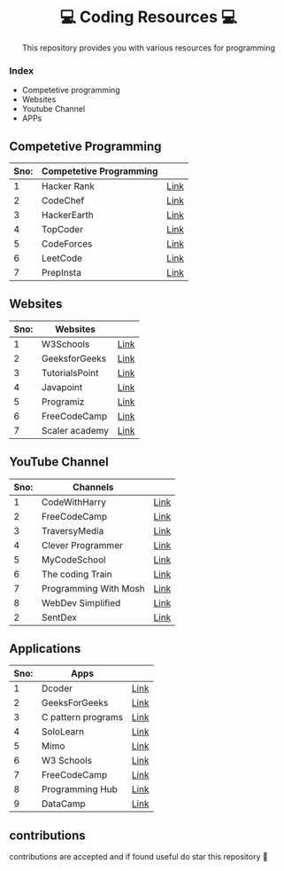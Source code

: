 # <h1 align="center"> 💻 Coding Resources 💻</h1>
<p align ="center">This repository provides you with various resources for programming</P>

### Index
- Competetive programming 
- Websites
- Youtube Channel
- APPs



## Competetive Programming

|Sno:|  Competetive Programming  |    |
|----| ------------- | ------------- |
|1   | Hacker Rank   | [Link](https://www.hackerrank.com/)  |       
|2   | CodeChef| [Link](https://www.codechef.com/)|          
|3   | HackerEarth| [Link](https://www.hackerearth.com/)  |        
|4   | TopCoder | [Link](https://www.topcoder.com/)|         
|5   | CodeForces  | [Link](https://codeforces.com/) |        
|6   | LeetCode | [Link](https://leetcode.com/)         | 
|7   | PrepInsta| [Link](https://prepinsta.com/)         | 

## Websites

|Sno:|  Websites |    | 
|----| ------------- | ------------- |
|1   | W3Schools  | [Link](https://www.w3schools.com)  |       
|2   | GeeksforGeeks| [Link](https://www.geeksforgeeks.org)|          
|3   | TutorialsPoint| [Link](https://www.tutorialspoint.com)  |        
|4   | Javapoint | [Link](https://www.javatpoint.com)|         
|5   | Programiz | [Link](https://www.programiz.com) |        
|6   | FreeCodeCamp| [Link](https://www.freecodecamp.org)         | 
|7   | Scaler academy| [Link](https://www.scaler.com)         | 


## YouTube Channel

|Sno:| Channels|    |      
|----| ------------- | ------------- |
|1   | CodeWithHarry | [Link](https://youtube.com/@CodeWithHarry) |       
|2   | FreeCodeCamp| [Link](https://youtube.com/@freecodecamp)|          
|3   | TraversyMedia| [Link](https://youtube.com/@TraversyMedia)|     
|4   | Clever Programmer| [Link](https://youtube.com/@CleverProgrammer)|         
|5   | MyCodeSchool| [Link](https://youtube.com/@mycodeschool)|        
|6   | The coding Train| [Link](https://youtube.com/@TheCodingTrain)         | 
|7   | Programming With Mosh| [Link](https://youtube.com/@programmingwithmosh )         | 
|8   | WebDev Simplified| [Link](https://youtube.com/@WebDevSimplified)         | 
|2  | SentDex| [Link](https://youtube.com/@sentdex)         | 


## Applications 

|Sno:| Apps|    |    
|----| ------------- | ------------- |
|1   | Dcoder | [Link](https://play.google.com/store/apps/details?id=com.paprbit.dcoder)  |       
|2   | GeeksForGeeks| [Link](https://play.google.com/store/apps/details?id=free.programming.programming)|          
|3   | C pattern programs| [Link](https://play.google.com/store/apps/details?id=com.sitseducators.cpatternprogramsfree)  |
|4   | SoloLearn | [Link](https://play.google.com/store/apps/details?id=com.sololearn)  |       
|5   | Mimo| [Link](https://play.google.com/store/apps/details?id=com.getmimo)|          
|6   | W3 Schools| [Link](https://play.google.com/store/apps/details?id=com.w3schools19359.frostweb)  |        
|7   | FreeCodeCamp| [Link](Sorting_Programs/Quicksort.c)|         
|8   | Programming Hub| [Link](https://play.google.com/store/apps/details?id=com.freeit.java) |        
|9   | DataCamp| [Link](https://play.google.com/store/apps/details?id=com.freeit.java )         | 

## contributions
contributions are accepted and if found useful do star this repository 👐

